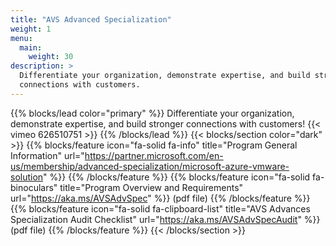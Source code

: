 ```yaml
---
title: "AVS Advanced Specialization"
weight: 1
menu:
  main:
    weight: 30
description: >
  Differentiate your organization, demonstrate expertise, and build stronger
  connections with customers.
---
```


{{% blocks/lead color="primary" %}} Differentiate your organization, demonstrate
expertise, and build stronger connections with customers!
{{< vimeo 626510751 >}}
{{% /blocks/lead %}}
{{< blocks/section color="dark" >}}
{{% blocks/feature icon="fa-solid fa-info" title="Program General Information"  url="https://partner.microsoft.com/en-us/membership/advanced-specialization/microsoft-azure-vmware-solution" %}} 
{{% /blocks/feature %}}
{{% blocks/feature icon="fa-solid fa-binoculars" title="Program Overview and Requirements" url="https://aka.ms/AVSAdvSpec" %}}
(pdf file)
{{% /blocks/feature %}}
{{% blocks/feature icon="fa-solid fa-clipboard-list" title="AVS Advances Specialization Audit Checklist" url="https://aka.ms/AVSAdvSpecAudit" %}}
(pdf file)
{{% /blocks/feature %}}
{{< /blocks/section >}}
